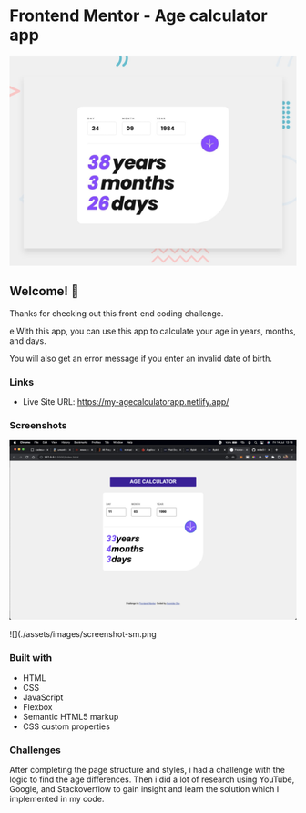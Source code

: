 # Frontend Mentor - Age calculator app

![Design preview for the Age calculator app coding challenge](./design/desktop-preview.jpg)

## Welcome! 👋

Thanks for checking out this front-end coding challenge.

e With this app, you can use this app to calculate your age in years, months, and days.

You will also get an error message if you enter an invalid date of birth.

### Links
- Live Site URL: https://my-agecalculatorapp.netlify.app/

### Screenshots
![](./assets/images/screenshot-bg.png)

![](./assets/images/screenshot-sm.png

### Built with
- HTML
- CSS
- JavaScript
- Flexbox
- Semantic HTML5 markup
- CSS custom properties

### Challenges
After completing the page structure and styles, i had a challenge with the logic to find the age differences.
Then i did a lot of research using YouTube, Google, and Stackoverflow to gain insight and learn the solution which I implemented in my code.